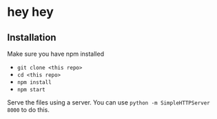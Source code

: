 # hey hey

## Installation

Make sure you have npm installed

* `git clone <this repo>`
* `cd <this repo>`
* `npm install`
* `npm start`

Serve the files using a server. You can use `python -m SimpleHTTPServer 8000` to do this.
